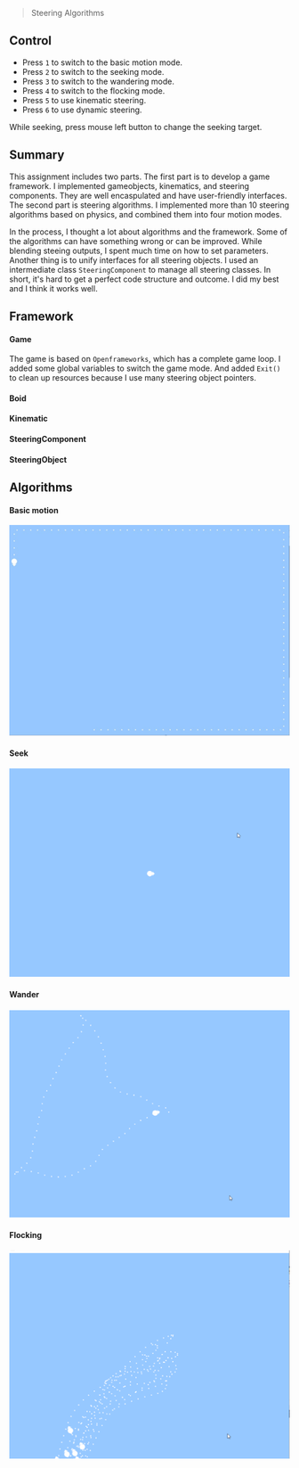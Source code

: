 > Steering Algorithms


## Control

* Press `1` to switch to the basic motion mode.
* Press `2` to switch to the seeking mode.
* Press `3` to switch to the wandering mode.
* Press `4` to switch to the flocking mode.
* Press `5` to use kinematic steering.
* Press `6` to use dynamic steering. 

While seeking, press mouse left button to change the seeking target.


## Summary

This assignment includes two parts. The first part is to develop a game framework. I implemented gameobjects, kinematics, and steering components. They are well encaspulated and have user-friendly interfaces. The second part is steering algorithms. I implemented more than 10 steering algorithms based on physics, and combined them into four motion modes.  

In the process, I thought a lot about algorithms and the framework. Some of the algorithms can have something wrong or can be improved. While blending steeing outputs, I spent much time on how to set parameters. Another thing is to unify interfaces for all steering objects. I used an intermediate class `SteeringComponent` to manage all steering classes. In short, it's hard to get a perfect code structure and outcome. I did my best and I think it works well.

## Framework

#### Game

The game is based on `Openframeworks`, which has a complete game loop. I added some global variables to switch the game mode. And added `Exit()` to clean up resources because I use many steering object pointers.

#### Boid

#### Kinematic

#### SteeringComponent

#### SteeringObject

## Algorithms

#### Basic motion

![](/img/in-post/ai-write-up-01/1.JPG)

#### Seek

![](/img/in-post/ai-write-up-01/1.gif)

#### Wander

![](/img/in-post/ai-write-up-01/2.gif)

#### Flocking

![](/img/in-post/ai-write-up-01/3.gif)




